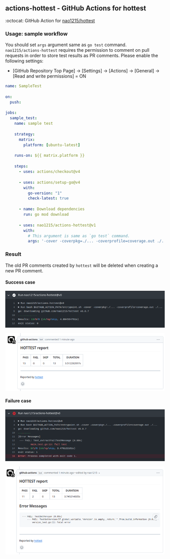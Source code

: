## actions-hottest - GitHub Actions for hottest
:octocat: GitHub Action for [nao1215/hottest](https://github.com/nao1215/hottest)

### Usage: sample workflow
You should set `args` argument same as `go test` command.  
`nao1215/actions-hottest` requires the permission to comment on pull requests in order to store test results as PR comments. Please enable the following settings: 
- [GitHub Repository Top Page] -> [Settings] -> [Actions] -> [General] -> [Read and write permissions] = ON

```yml
name: SampleTest

on:
  push:

jobs:
  sample_test:
    name: sample test

    strategy:
      matrix:
        platform: [ubuntu-latest]

    runs-on: ${{ matrix.platform }}

    steps:
      - uses: actions/checkout@v4

      - uses: actions/setup-go@v4
        with:
          go-version: "1"
          check-latest: true

      - name: Download dependencies
        run: go mod download

      - uses: nao1215/actions-hottest@v1
        with:
          # This argument is same as `go test` command.
          args: '-cover -coverpkg=./... -coverprofile=coverage.out ./...'
```

### Result
The old PR comments created by `hottest` will be deleted when creating a new PR comment.
#### Success case
![success](doc/image/success.png)

![github-actions-success](doc/image/github_actions_success.png)

#### Failure case
![failure](doc/image/fail.png)

![github-actions-fail](doc/image/github_actions_fail.png)
